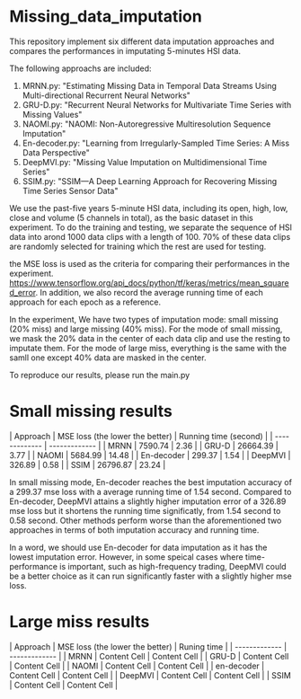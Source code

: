 # Missing_data_imputation

This repository implement six different data imputation approaches and compares the performances in imputating 5-minutes HSI data. 

The following approachs are included:
1. MRNN.py: "Estimating Missing Data in Temporal Data Streams Using Multi-directional Recurrent Neural Networks"
2. GRU-D.py: "Recurrent Neural Networks for Multivariate Time Series with Missing Values"
3. NAOMI.py: "NAOMI: Non-Autoregressive Multiresolution Sequence Imputation"
4. En-decoder.py: "Learning from Irregularly-Sampled Time Series: A Miss Data Perspective"
5. DeepMVI.py: "Missing Value Imputation on Multidimensional Time Series"
6. SSIM.py: "SSIM—A Deep Learning Approach for Recovering Missing Time Series Sensor Data"

We use the past-five years 5-minute HSI data, including its open, high, low, close and volume (5 channels in total), as the basic dataset in this experiment. To do the training and testing, we separate the sequence of HSI data into arond 1000 data clips with a length of 100. 70% of these data clips are randomly selected for training which the rest are used for testing. 

the MSE loss is used as the criteria for comparing their performances in the experiment. https://www.tensorflow.org/api_docs/python/tf/keras/metrics/mean_squared_error. In addition, we also record the average running time of each approach for each epoch as a reference.

In the experiment, We have two types of imputation mode: small missing (20% miss) and large missing (40% miss). For the mode of small missing, we mask the 20% data in the center of each data clip and use the resting to imputate them. For the mode of large miss, everything is the same with the samll one except 40% data are masked in the center. 

To reproduce our results, please run the main.py

# Small missing results

| Approach  | MSE loss (the lower the better) |  Running time (second) |
| ------------- | ------------- |
| MRNN  | 7590.74  | 2.36  |
| GRU-D  | 26664.39  | 3.77  |
| NAOMI  | 5684.99  | 14.48  |
| En-decoder  | 299.37 | 1.54  |
| DeepMVI  | 326.89  | 0.58  |
| SSIM  | 26796.87  | 23.24  |

In small missing mode, En-decoder reaches the best imputation accuracy of a 299.37 mse loss with a average running time of 1.54 second. Compared to En-decoder, DeepMVI attains a slightly higher imputation error of a 326.89 mse loss but it shortens the running time significatly, from 1.54 second to 0.58 second. Other methods perform worse than the aforementioned two approaches in terms of both imputation accuracy and running time.

In a word, we should use En-decoder for data imputation as it has the lowest imputation error. However, in some speical cases where time-performance is important, such as high-frequency trading, DeepMVI could be a better choice as it can run significantly faster with a slightly higher mse loss.

# Large miss results


| Approach  | MSE loss (the lower the better) |  Runing time |
| ------------- | ------------- |
| MRNN  | Content Cell  | Content Cell  |
| GRU-D  | Content Cell  | Content Cell  |
| NAOMI  | Content Cell  | Content Cell  |
| en-decoder  | Content Cell  | Content Cell  |
| DeepMVI  | Content Cell  | Content Cell  |
| SSIM  | Content Cell  | Content Cell  |
